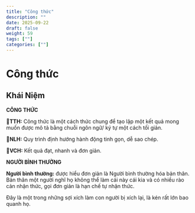 ```yaml
---
title: "Công thức"
description: ""
date: 2025-09-22
draft: false
weight: 59
tags: [""]
categories: [""]
---
```


# Công thức

<!-- **Mã:** 
**Nhóm:**  -->

## Khái Niệm

**CÔNG THỨC**

**💎TTH:** Công thức là một cách thức chung để tạo lập một kết quả mong muốn được mô tả bằng chuỗi ngôn ngữ/ ký tự một cách tối giản.

**💎NLH:** Quy trình định hướng hành động tinh gọn, dễ sao chép.

**💎VCH:** Kết quả đạt, nhanh và đơn giản.

**NGƯỜI BÌNH THƯỜNG**

**Người bình thường:** được hiểu đơn giản là Người bình thường hóa bản thân. Bản thân một người nghĩ họ không thể làm cái này cái kia và có nhiều rào cản nhận thức, gọi đơn giản là hạn chế tự nhận thức.

Đây là một trong những sợi xích làm con người bị xích lại, là kén rất lớn bao quanh họ.